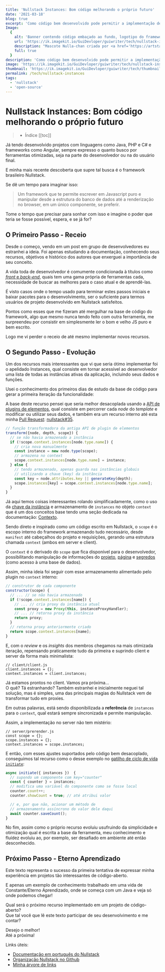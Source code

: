 ```yaml
---
title: 'Nullstack Instances: Bom código melhorando o próprio futuro'
date: '2021-03-18'
blog: true
excerpt: 'Como código bem desenvolvido pode permitir a implementação de novos recursos e manutenção futura até por novatos no projeto.'
Image:
  {
    alt: 'Banner contendo código embaçado ao fundo, logotipo do framework Javascript Nullstack e sua mascote, Nulla-chan, dizendo olá',
    url: 'https://ik.imagekit.io/GuiDevloper/guiwriter/tech/nullstack-instances.jpg',
    description: "Mascote Nulla-chan criada por <a href='https://artstation.com/biancazanette' target='_blank' rel='nofollow noopener noreferrer'>Bianca Zanette (Bilkaya)</a>",
    full: true
  }
description: 'Como código bem desenvolvido pode permitir a implementação de novos recursos e manutenção futura até por novatos no projeto'
image: 'https://ik.imagekit.io/GuiDevloper/guiwriter/tech/nullstack-instances.jpg'
thumbnail: 'https://ik.imagekit.io/GuiDevloper/guiwriter/tech/thumbnails/nullstack-instances.jpg?updatedAt=1682528276671'
permalink: /tech/nullstack-instances
tags:
  - 'nullstack'
  - 'open-source'
---
```


# Nullstack Instances: Bom código melhorando o próprio futuro

> - Índice
>   [[toc]]

Já tendo desenvolvido projetos com linguagens como Java, PHP e C# e frameworks como Angular, sempre expresso o quanto busco por ferramentas otimizadas, seja na parte do desenvolvedor ou na do usuário final.

E minha mais recente descoberta que supre tal busca é o framework brasileiro Nullstack.

Se dê um tempo para imaginar isso:

> Um framework que te permite escrever em Javascript puro e manipular desde a estrutura do banco de dados até a renderização no browser, em um único componente, se preferir.

Tome o tempo que precisar para sonhar com isso e imagine o poder que teria se fosse possível, espera, e se já for?

## O Primeiro Passo - Receio

Desde o começo, vendo em um post em grupo de desenvolvedores eu estranhei a ideia.
Foi apenas estudando a documentação, conhecendo seus recursos, objetivos e histórico dos autores que enxerguei a importância de seu conceito.

A vida toda de desenvolvedor é comumente condicionada à títulos como [_front_ e _back-end_](https://pt.wikipedia.org/wiki/Front-end_e_back-end), quais tem uma gama própria de ferramentas cada, necessidade de buscar as melhores para o caso atual e de aprendê-las.

É visto casos onde o tempo usado para terminar estes passos iniciais e baixar pacotes para o desenvolvimento, ser o suficiente para termos usuários de projeto desenvolvido em Nullstack satisfeitos.

Pontos como esses que me fizeram até mergulhar na base de código do framework, algo que mesmo nunca tendo feito com outra ferramenta, me surpreendeu por consistir em simplesmente ler o bom e velho JS puro e bem escrito.

Logo me vi perder o receio de até mesmo implementar novos recursos.

## O Segundo Passo - Evolução

Um dos recursos mais interessantes que vi que seria ótimo implementar foi o apelidado Instances, qual consiste em tornar acessível ao desenvolvedor uma lista de todas as instâncias ativas da aplicação, incluindo seus dados e funções.

Usei o conhecimento dos primeiros dias de estudo da base de código para gerar a primeira iteração da funcionalidade:

A base deste recurso pensei que seria melhor desacoplada usando a [API de plugins de elementos](https://github.com/nullstack/nullstack/issues/19), qual consiste em percorrer cada _node_ do _template_ e modificar ou utilizar seus dados, e também era um recurso interno até esta minha [Pull Request](https://docs.github.com/pt/github/collaborating-with-issues-and-pull-requests/about-pull-requests): [nullstack#35](https://github.com/nullstack/nullstack/pull/35).

```jsx
// função transformadora da antiga API de plugin de elementos
transform({node, depth, scope}) {
  // se não havia armazenado a instância
  if (!scope.context.instances[node.type.name]) {
    // cria nova manualmente
    const instance = new node.type(scope);
    // armazena no context
    scope.context.instances[node.type.name] = instance;
  } else {
    // tendo armazenado, apenas guarda nas instâncias globais
    // utilizando a chave (key) da instância
    const key = node.attributes.key || generateKey(depth);
    scope.instances[key] = scope.context.instances[node.type.name];
  }
}
```

Já aqui temos coisas interessantes rolando simplificadamente, como o uso da [chave da instância](https://nullstack.app/pt-br/instancia-key) e armazenamento de `instances` no objeto `context` que é um dos conceitos base tendo uma seção dedicada na documentação: [Contexto](https://nullstack.app/pt-br/contexto).

Sendo direto e inspirado como um código escrito em Nullstack, o `scope` é o escopo interno do framework armazenando tudo necessário, desde `manifest` até cabeçalhos do projeto e requisições, gerando uma estrutura chamada `context` (ambos em server e client).

O `context` é o derivado do `scope` que fica disponível para o desenvolvedor, possibilitando manipulação de informações do [projeto](https://nullstack.app/pt-br/contexto-project), [página](https://nullstack.app/pt-br/contexto-page) e [segredos](https://nullstack.app/pt-br/contexto-secrets) (como acesso à uma base de dados).

Assim, minha ideia foi seguir com esse armazenamento alimentado pelo plugin no `context` interno:

```jsx
// construtor de cada componente
constructor(scope) {
  // ... // se não havia armazenado
  if (!scope.context.instances[name]) {
    // ... // cria proxy da instância atual
    const proxy = new Proxy(this, instanceProxyHandler);
    // ... // retorna proxy da instância
    return proxy;
  }
  // retorna proxy anteriormente criado
  return scope.context.instances[name];
}
```

E, com o _review_ e os _insights_ dos membros chegamos na mais otimizada iteração, repensando praticamente tudo da primeira e suprindo client e server da forma mais minimalista:

```jsx{2}
// client/client.js
client.instances = {};
context.instances = client.instances;
```

Já estamos prontos no client. Vamos pra próxima...<br>
O quê? Tá estranhando? Também estranhei e inicialmente neguei tal solução, mas é simples, uma das principais magias do Nullstack vem de transformar tudo em proxies.

Em outras palavras, está sendo disponibilizada a **referência** de `instances` para o `context`, qual estará sempre sincronizada e permite manipulação.

Assim, a implementação no server não tem mistério:

```jsx{3}
// server/prerender.js
const scope = {};
scope.instances = {};
context.instances = scope.instances;
```

E então, com esses ajustes suportados pelo código bem desacoplado, conseguimos tal recurso como o desse exemplo no [gatilho de ciclo de vida `initiate`](https://nullstack.app/pt-br/ciclo-de-vida-full-stack#initiate):

```jsx
async initiate({ instances })  {
  // supondo um componente com key="counter"
  const { counter } = instances;
  // modifica uma variável do componente como se fosse local
  counter.count++;
  counter.showCount = true; // até atribui valor

  // e, por que não, acionar um método de
  // armazenamento assíncrono do valor dele daqui
  await counter.saveCount();
}
```

No fim, assim como o próprio recurso evoluiu usufruindo da simplicidade e otimização qual é escrita a base da ferramenta, meu conhecimento e fluídez evoluiu ao, por exemplo, ser desafiado em ambiente até então desconhecido.

## Próximo Passo - Eterno Aprendizado

Este texto representa o sucesso da primeira tentativa de expressar minha experiência em projetos tão interessantes de código-aberto.

E apenas um exemplo de conhecimento trabalhado em uma vida de Constante/Eterno Aprendizado, onde se começa com um Java e veja só onde podemos chegar!

Qual será o próximo recurso implementado em um projeto de código-aberto?<br>
Que tal você que lê este texto participar de seu desenvolvimento e me contar?

Desejo o melhor!<br>
Até a próxima!

Links úteis:

- [Documentação em português do Nullstack](https://nullstack.app/pt-br)
- [Organização Nullstack no Github](https://github.com/nullstack)
- [Minha árvore de links](https://beacons.ai/GuiDevloper)
